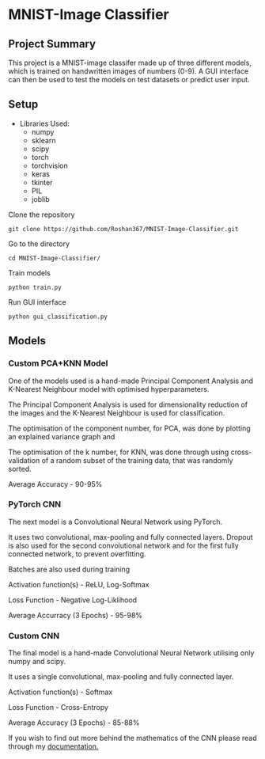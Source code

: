 # MNIST-Image Classifier

## Project Summary

This project is a MNIST-image classifer made up of three different models, which is trained on handwritten images of numbers (0-9). A GUI interface can then be used to test the models on test datasets or predict user input.

## Setup
- Libraries Used:
    - numpy
    - sklearn
    - scipy
    - torch
    - torchvision
    - keras
    - tkinter
    - PIL
    - joblib

Clone the repository
```
git clone https://github.com/Roshan367/MNIST-Image-Classifier.git
```
Go to the directory
```
cd MNIST-Image-Classifier/
```
Train models
```
python train.py
```
Run GUI interface
```
python gui_classification.py
```

## Models

### Custom PCA+KNN Model

One of the models used is a hand-made Principal Component Analysis and K-Nearest Neighbour model with optimised hyperparameters.

The Principal Component Analysis is used for dimensionality reduction of the images and the K-Nearest Neighbour is used for classification.

The optimisation of the component number, for PCA, was done by plotting an explained variance graph and 

The optimisation of the k number, for KNN, was done through using cross-validation of a random subset of the training data, that was randomly sorted.

Average Accuracy - 90-95%

### PyTorch CNN

The next model is a Convolutional Neural Network using PyTorch.

It uses two convolutional, max-pooling and fully connected layers. Dropout is also used for the second convolutional network and for the first fully connected network, to prevent overfitting.

Batches are also used during training

Activation function(s) - ReLU, Log-Softmax

Loss Function - Negative Log-Liklihood

Average Accurracy (3 Epochs) - 95-98%

### Custom CNN

The final model is a hand-made Convolutional Neural Network utilising only numpy and scipy.

It uses a single convolutional, max-pooling and fully connected layer.

Activation function(s) - Softmax

Loss Function - Cross-Entropy

Average Accuracy (3 Epochs) - 85-88%

If you wish to find out more behind the mathematics of the CNN please read through my [documentation.](https://github.com/Roshan367/MNIST-Image-Classifier/blob/main/Convolutional_Neural_Network-2.pdf)

